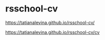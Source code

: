 # rsschool-cv

https://tatianalevina.github.io/rsschool-cv/

https://tatianalevina.github.io/rsschool-cv/cv
